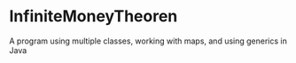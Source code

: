 # InfiniteMoneyTheoren
A program using multiple classes, working with maps, and using generics in Java
